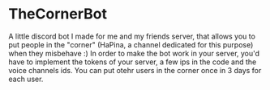 # TheCornerBot

A little discord bot I made for me and my friends server, that allows you to put people in the "corner" (HaPina, a channel dedicated for this purpose) 
when they misbehave :)
In order to make the bot work in your server, you'd have to implement the tokens of your server, a few ips in the code and the voice channels ids.
You can put otehr users in the corner once in 3 days for each user.
